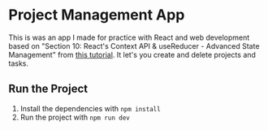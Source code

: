 # Project Management App

This is was an app I made for practice with React and web development based on "Section 10: React's Context API & useReducer - Advanced State Management" from [this tutorial](https://github.com/academind/react-complete-guide-course-resources). It let's you create and delete projects and tasks.

## Run the Project

1. Install the dependencies with `npm install`
2. Run the project with `npm run dev`